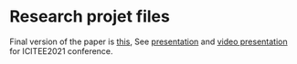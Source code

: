 # Research projet files
Final version of the paper is [this](Paper.pdf), See [presentation](Paper%20Presentatino.pptx) and [video presentation](ICITEE2021.%20IML%20presentation.mp4) for ICITEE2021 conference.